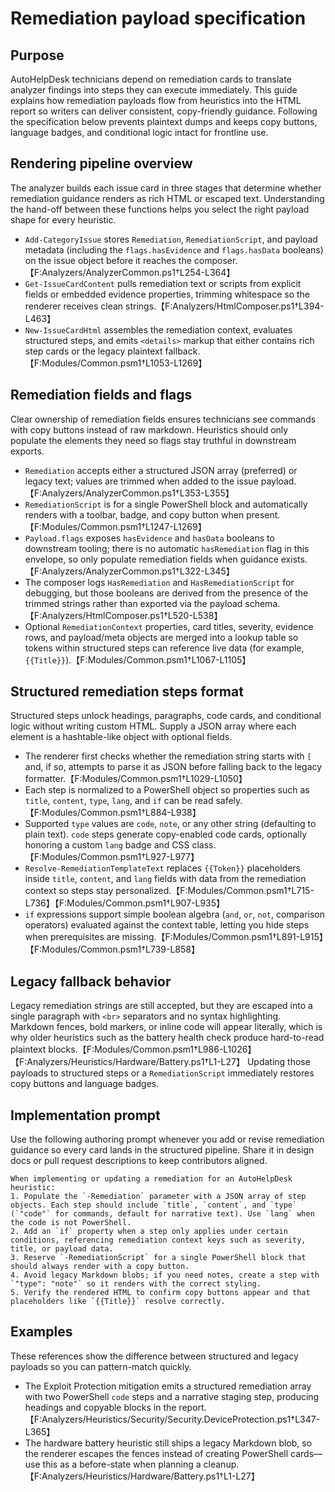 # Remediation payload specification

## Purpose
AutoHelpDesk technicians depend on remediation cards to translate analyzer findings into steps they can execute immediately. This guide explains how remediation payloads flow from heuristics into the HTML report so writers can deliver consistent, copy-friendly guidance. Following the specification below prevents plaintext dumps and keeps copy buttons, language badges, and conditional logic intact for frontline use.

## Rendering pipeline overview
The analyzer builds each issue card in three stages that determine whether remediation guidance renders as rich HTML or escaped text. Understanding the hand-off between these functions helps you select the right payload shape for every heuristic.
- `Add-CategoryIssue` stores `Remediation`, `RemediationScript`, and payload metadata (including the `flags.hasEvidence` and `flags.hasData` booleans) on the issue object before it reaches the composer.【F:Analyzers/AnalyzerCommon.ps1†L254-L364】
- `Get-IssueCardContent` pulls remediation text or scripts from explicit fields or embedded evidence properties, trimming whitespace so the renderer receives clean strings.【F:Analyzers/HtmlComposer.ps1†L394-L463】
- `New-IssueCardHtml` assembles the remediation context, evaluates structured steps, and emits `<details>` markup that either contains rich step cards or the legacy plaintext fallback.【F:Modules/Common.psm1†L1053-L1269】

## Remediation fields and flags
Clear ownership of remediation fields ensures technicians see commands with copy buttons instead of raw markdown. Heuristics should only populate the elements they need so flags stay truthful in downstream exports.
- `Remediation` accepts either a structured JSON array (preferred) or legacy text; values are trimmed when added to the issue payload.【F:Analyzers/AnalyzerCommon.ps1†L353-L355】
- `RemediationScript` is for a single PowerShell block and automatically renders with a toolbar, badge, and copy button when present.【F:Modules/Common.psm1†L1247-L1269】
- `Payload.flags` exposes `hasEvidence` and `hasData` booleans to downstream tooling; there is no automatic `hasRemediation` flag in this envelope, so only populate remediation fields when guidance exists.【F:Analyzers/AnalyzerCommon.ps1†L322-L345】
- The composer logs `HasRemediation` and `HasRemediationScript` for debugging, but those booleans are derived from the presence of the trimmed strings rather than exported via the payload schema.【F:Analyzers/HtmlComposer.ps1†L520-L538】
- Optional `RemediationContext` properties, card titles, severity, evidence rows, and payload/meta objects are merged into a lookup table so tokens within structured steps can reference live data (for example, `{{Title}}`).【F:Modules/Common.psm1†L1067-L1105】

## Structured remediation steps format
Structured steps unlock headings, paragraphs, code cards, and conditional logic without writing custom HTML. Supply a JSON array where each element is a hashtable-like object with optional fields.
- The renderer first checks whether the remediation string starts with `[` and, if so, attempts to parse it as JSON before falling back to the legacy formatter.【F:Modules/Common.psm1†L1029-L1050】
- Each step is normalized to a PowerShell object so properties such as `title`, `content`, `type`, `lang`, and `if` can be read safely.【F:Modules/Common.psm1†L884-L938】
- Supported `type` values are `code`, `note`, or any other string (defaulting to plain text). `code` steps generate copy-enabled code cards, optionally honoring a custom `lang` badge and CSS class.【F:Modules/Common.psm1†L927-L977】
- `Resolve-RemediationTemplateText` replaces `{{Token}}` placeholders inside `title`, `content`, and `lang` fields with data from the remediation context so steps stay personalized.【F:Modules/Common.psm1†L715-L736】【F:Modules/Common.psm1†L907-L935】
- `if` expressions support simple boolean algebra (`and`, `or`, `not`, comparison operators) evaluated against the context table, letting you hide steps when prerequisites are missing.【F:Modules/Common.psm1†L891-L915】【F:Modules/Common.psm1†L739-L858】

## Legacy fallback behavior
Legacy remediation strings are still accepted, but they are escaped into a single paragraph with `<br>` separators and no syntax highlighting. Markdown fences, bold markers, or inline code will appear literally, which is why older heuristics such as the battery health check produce hard-to-read plaintext blocks.【F:Modules/Common.psm1†L986-L1026】【F:Analyzers/Heuristics/Hardware/Battery.ps1†L1-L27】 Updating those payloads to structured steps or a `RemediationScript` immediately restores copy buttons and language badges.

## Implementation prompt
Use the following authoring prompt whenever you add or revise remediation guidance so every card lands in the structured pipeline. Share it in design docs or pull request descriptions to keep contributors aligned.
```
When implementing or updating a remediation for an AutoHelpDesk heuristic:
1. Populate the `-Remediation` parameter with a JSON array of step objects. Each step should include `title`, `content`, and `type` (`"code"` for commands, default for narrative text). Use `lang` when the code is not PowerShell.
2. Add an `if` property when a step only applies under certain conditions, referencing remediation context keys such as severity, title, or payload data.
3. Reserve `-RemediationScript` for a single PowerShell block that should always render with a copy button.
4. Avoid legacy Markdown blobs; if you need notes, create a step with `"type": "note"` so it renders with the correct styling.
5. Verify the rendered HTML to confirm copy buttons appear and that placeholders like `{{Title}}` resolve correctly.
```

## Examples
These references show the difference between structured and legacy payloads so you can pattern-match quickly.
- The Exploit Protection mitigation emits a structured remediation array with two PowerShell `code` steps and a narrative staging step, producing headings and copyable blocks in the report.【F:Analyzers/Heuristics/Security/Security.DeviceProtection.ps1†L347-L365】
- The hardware battery heuristic still ships a legacy Markdown blob, so the renderer escapes the fences instead of creating PowerShell cards—use this as a before-state when planning a cleanup.【F:Analyzers/Heuristics/Hardware/Battery.ps1†L1-L27】
